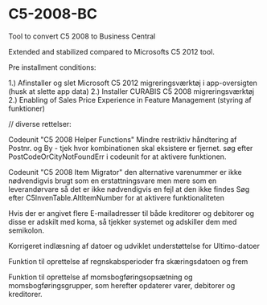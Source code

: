 # C5-2008-BC
Tool to convert C5 2008 to Business Central

Extended and stabilized compared to Microsofts C5 2012 tool. 

Pre installment conditions:

1.) Afinstaller og slet Microsoft C5 2012 migreringsværktøj i app-oversigten (husk at slette app data)
2.) Installer CURABIS C5 2008 migreringsværktøj
2.) Enabling of Sales Price Experience in Feature Management (styring af funktioner)







// diverse rettelser:

Codeunit "C5 2008 Helper Functions"
Mindre restriktiv håndtering af Postnr. og By - tjek hvor kombinationen skal eksistere er fjernet.
søg efter PostCodeOrCityNotFoundErr i codeunit for at aktivere funktionen. 

Codeunit "C5 2008 Item Migrator"
den alternative varenummer er ikke nødvendigvis brugt som en erstattningsvare men mere som en leverandørvare 
så det er ikke nødvendigvis en fejl at den ikke findes
Søg efter C5InvenTable.AltItemNumber for at aktivere funktionaliteten

Hvis der er angivet flere E-mailadresser til både kreditorer og debitorer og disse er adskilt med koma, så tjekker systemet og adskiller dem med semikolon. 

Korrigeret indlæsning af datoer og udviklet understøttelse for Ultimo-datoer

Funktion til oprettelse af regnskabsperioder fra skæringsdatoen og frem

Funktion til oprettelse af momsbogføringsopsætning og momsbogføringsgrupper, som herefter opdaterer varer, debitorer og kreditorer. 
 